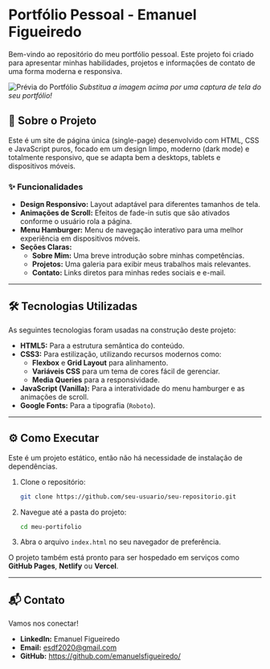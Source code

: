 # Portfólio Pessoal - Emanuel Figueiredo

Bem-vindo ao repositório do meu portfólio pessoal. Este projeto foi criado para apresentar minhas habilidades, projetos e informações de contato de uma forma moderna e responsiva.

![Prévia do Portfólio](https://via.placeholder.com/800x400.png/1f2937/e5e7eb?text=Adicione+um+print+do+seu+site+aqui!)
*Substitua a imagem acima por uma captura de tela do seu portfólio!*

## 🚀 Sobre o Projeto

Este é um site de página única (single-page) desenvolvido com HTML, CSS e JavaScript puros, focado em um design limpo, moderno (dark mode) e totalmente responsivo, que se adapta bem a desktops, tablets e dispositivos móveis.

### ✨ Funcionalidades

- **Design Responsivo:** Layout adaptável para diferentes tamanhos de tela.
- **Animações de Scroll:** Efeitos de fade-in sutis que são ativados conforme o usuário rola a página.
- **Menu Hamburger:** Menu de navegação interativo para uma melhor experiência em dispositivos móveis.
- **Seções Claras:**
  - **Sobre Mim:** Uma breve introdução sobre minhas competências.
  - **Projetos:** Uma galeria para exibir meus trabalhos mais relevantes.
  - **Contato:** Links diretos para minhas redes sociais e e-mail.

---

## 🛠️ Tecnologias Utilizadas

As seguintes tecnologias foram usadas na construção deste projeto:

- **HTML5:** Para a estrutura semântica do conteúdo.
- **CSS3:** Para estilização, utilizando recursos modernos como:
  - **Flexbox** e **Grid Layout** para alinhamento.
  - **Variáveis CSS** para um tema de cores fácil de gerenciar.
  - **Media Queries** para a responsividade.
- **JavaScript (Vanilla):** Para a interatividade do menu hamburger e as animações de scroll.
- **Google Fonts:** Para a tipografia (`Roboto`).

---

## ⚙️ Como Executar

Este é um projeto estático, então não há necessidade de instalação de dependências.

1.  Clone o repositório:
    ```bash
    git clone https://github.com/seu-usuario/seu-repositorio.git
    ```
2.  Navegue até a pasta do projeto:
    ```bash
    cd meu-portifolio
    ```
3.  Abra o arquivo `index.html` no seu navegador de preferência.

O projeto também está pronto para ser hospedado em serviços como **GitHub Pages**, **Netlify** ou **Vercel**.

---

## 📬 Contato

Vamos nos conectar!

- **LinkedIn:** Emanuel Figueiredo
- **Email:** esdf2020@gmail.com
- **GitHub:** https://github.com/emanuelsfigueiredo/
